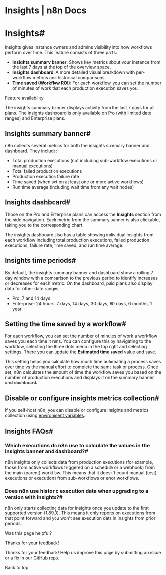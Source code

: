 # Insights | n8n Docs

[ ](https://github.com/n8n-io/n8n-docs/edit/main/docs/insights.md "Edit this page")

# Insights#

Insights gives instance owners and admins visibility into how workflows perform over time. This feature consists of three parts:

  * **Insights summary banner**: Shows key metrics about your instance from the last 7 days at the top of the overview space.
  * **Insights dashboard**: A more detailed visual breakdown with per-workflow metrics and historical comparisons.
  * **Time saved (Workflow ROI)**: For each workflow, you can set the number of minutes of work that each production execution saves you.

Feature availability

The insights summary banner displays activity from the last 7 days for all plans. The insights dashboard is only available on Pro (with limited date ranges) and Enterprise plans. 

## Insights summary banner#

n8n collects several metrics for both the insights summary banner and dashboard. They include:

  * Total production executions (not including sub-workflow executions or manual executions)
  * Total failed production executions
  * Production execution failure rate
  * Time saved (when set on at least one or more active workflows)
  * Run time average (including wait time from any wait nodes)

## Insights dashboard#

Those on the Pro and Enterprise plans can access the **Insights** section from the side navigation. Each metric from the summary banner is also clickable, taking you to the corresponding chart.

The insights dashboard also has a table showing individual insights from each workflow including total production executions, failed production executions, failure rate, time saved, and run time average. 

## Insights time periods#

By default, the insights summary banner and dashboard show a rolling 7 day window with a comparison to the previous period to identify increases or decreases for each metric. On the dashboard, paid plans also display data for other date ranges:

  * Pro: 7 and 14 days
  * Enterprise: 24 hours, 7 days, 14 days, 30 days, 90 days, 6 months, 1 year

## Setting the time saved by a workflow#

For each workflow, you can set the number of minutes of work a workflow saves you each time it runs. You can configure this by navigating to the workflow, selecting the three dots menu in the top right and selecting settings. There you can update the **Estimated time saved** value and save. 

This setting helps you calculate how much time automating a process saves over time vs the manual effort to complete the same task or process. Once set, n8n calculates the amount of time the workflow saves you based on the number of production executions and displays it on the summary banner and dashboard.

## Disable or configure insights metrics collection#

If you self-host n8n, you can disable or configure insights and metrics collection using [environment variables](../hosting/configuration/environment-variables/insights/).

## Insights FAQs#

### Which executions do n8n use to calculate the values in the insights banner and dashboard?#

n8n insights only collects data from production executions (for example, those from active workflows triggered on a schedule or a webhook) from the main (parent) workflow. This means that it doesn't count manual (test) executions or executions from sub-workflows or error workflows.

### Does n8n use historic execution data when upgrading to a version with insights?#

n8n only starts collecting data for insights once you update to the first supported version (1.89.0). This means it only reports on executions from that point forward and you won't see execution data in insights from prior periods.

Was this page helpful? 

Thanks for your feedback! 

Thanks for your feedback! Help us improve this page by submitting an issue or a fix in our [GitHub repo](https://github.com/n8n-io/n8n-docs). 

Back to top